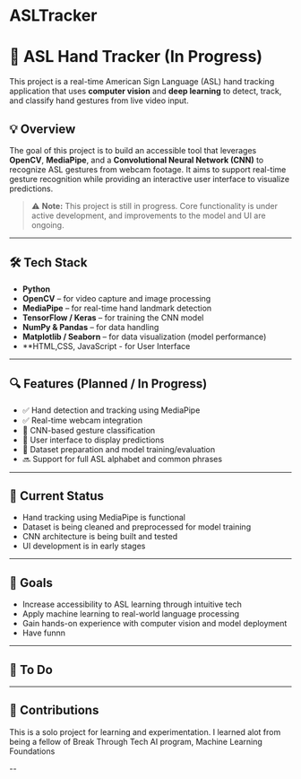 # ASLTracker

# 🧠 ASL Hand Tracker (In Progress)

This project is a real-time American Sign Language (ASL) hand tracking application that uses **computer vision** and **deep learning** to detect, track, and classify hand gestures from live video input.

## 💡 Overview

The goal of this project is to build an accessible tool that leverages **OpenCV**, **MediaPipe**, and a **Convolutional Neural Network (CNN)** to recognize ASL gestures from webcam footage. It aims to support real-time gesture recognition while providing an interactive user interface to visualize predictions.

> ⚠️ **Note:** This project is still in progress. Core functionality is under active development, and improvements to the model and UI are ongoing.

---

## 🛠️ Tech Stack

- **Python**
- **OpenCV** – for video capture and image processing
- **MediaPipe** – for real-time hand landmark detection
- **TensorFlow / Keras** – for training the CNN model
- **NumPy & Pandas** – for data handling
- **Matplotlib / Seaborn** – for data visualization (model performance)
- **HTML,CSS, JavaScript - for User Interface
---

## 🔍 Features (Planned / In Progress)

- ✅ Hand detection and tracking using MediaPipe
- ✅ Real-time webcam integration
- 🔄 CNN-based gesture classification
- 🔄 User interface to display predictions
- 🔄 Dataset preparation and model training/evaluation
- 🔜 Support for full ASL alphabet and common phrases

---

## 🧪 Current Status

- Hand tracking using MediaPipe is functional  
- Dataset is being cleaned and preprocessed for model training  
- CNN architecture is being built and tested  
- UI development is in early stages  

---

## 📌 Goals

- Increase accessibility to ASL learning through intuitive tech  
- Apply machine learning to real-world language processing  
- Gain hands-on experience with computer vision and model deployment
- Have funnn

---

## 🚧 To Do
---

## 🤝 Contributions

This is a solo project for learning and experimentation. I learned alot from being a fellow of Break Through Tech AI program, Machine Learning Foundations

--
